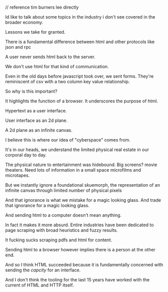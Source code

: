 // reference tim burners lee directly

Id like to talk about some topics in the industry i don't see covered in the broader economy.

Lessons we take for granted. 

There is a fundamental difference between html and other protocols like json and rpc

A user never sends html back to the server.

We don't use html for that kind of communication.

Even in the old days before javascript took over, we sent forms. They're reminiscent of csv with a two column key value relationship.

So why is this important?

It highlights the function of a browser. It underscores the purpose of html.

Hypertext as a user interface.

User interface as an 2d plane.

A 2d plane as an infinite canvas.

I believe this is where our idea of "cyberspace" comes from.

It's in our heads, we understand the limited physical real estate in our corporal day to day.

The physical nature to entertainment was hidebound. Big screens? movie theaters. Need lots of information in a small space microfilms and microtapes.

But we instantly ignore a foundational skuemorph, the representation of an infinite canvas through limited number of physical pixels

And that ignorance is what we mistake for a magic looking glass.
And trade that ignorance for a magic looking glass.


And sending html to a computer doesn't mean anything.

In fact it makes it more absurd. Entire industries have been dedicated to page scraping with broad heuristics and fuzzy results.

It fucking sucks scraping pdfs and html for content.

Sending html to a browser however implies there is a person at the other end.

And so I think HTML succeeded because it is fundamentally concerned with sending the _capcity_ for an interface.

And I don't think the tooling for the last 15 years have worked with the current of HTML and HTTP itself. 